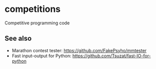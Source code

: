 # competitions
Competitive programming code

## See also
- Marathon contest tester: https://github.com/FakePsyho/mmtester
- Fast input-output for Python: https://github.com/Tsuzat/fast-IO-for-python
